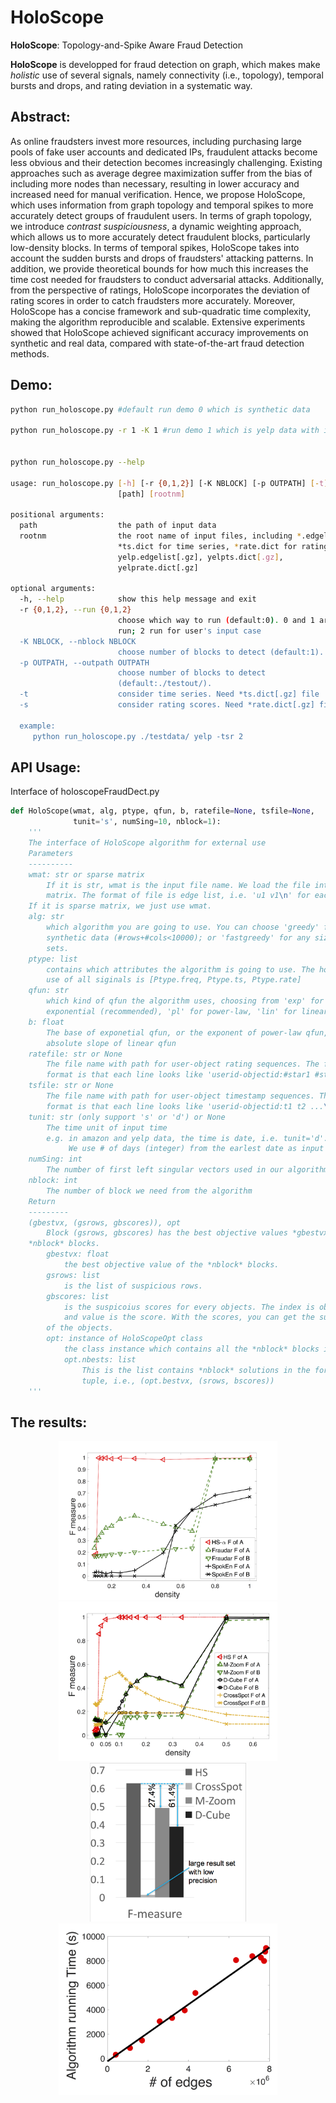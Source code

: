 HoloScope
======
**HoloScope**: Topology-and-Spike Aware Fraud Detection

**HoloScope** is developped for fraud detection on graph, which makes make *holistic*
	use of several signals, namely connectivity (i.e., topology), temporal bursts and drops,
	and rating deviation in a systematic way.

Abstract:
------

As online fraudsters invest more resources, including purchasing large pools of fake user accounts and dedicated IPs, fraudulent attacks become less obvious and their detection becomes increasingly challenging. Existing approaches such as average degree maximization suffer from the bias of including more nodes than necessary, resulting in lower accuracy and increased need for manual verification. Hence, we propose HoloScope, which uses information from graph topology and temporal spikes to more accurately detect groups of fraudulent users. In terms of graph topology, we introduce *contrast suspiciousness*, a dynamic weighting approach, which allows us to more accurately detect fraudulent blocks, particularly low-density blocks. In terms of temporal spikes, HoloScope takes into account the sudden bursts and drops of fraudsters' attacking patterns. In addition, we provide theoretical bounds for how much this increases the time cost needed for fraudsters to conduct adversarial attacks. Additionally, from the perspective of ratings, HoloScope incorporates the deviation of rating scores in order to catch fraudsters more accurately. Moreover, HoloScope has a concise framework and sub-quadratic time complexity, making the algorithm reproducible and scalable. Extensive experiments showed that HoloScope achieved significant accuracy improvements on synthetic and real data, compared with state-of-the-art fraud detection methods. 

Demo:
------
```bash
python run_holoscope.py #default run demo 0 which is synthetic data

python run_holoscope.py -r 1 -K 1 #run demo 1 which is yelp data with injected labels, and return block 1


python run_holoscope.py --help

usage: run_holoscope.py [-h] [-r {0,1,2}] [-K NBLOCK] [-p OUTPATH] [-t] [-s]
                        [path] [rootnm]

positional arguments:
  path                  the path of input data
  rootnm                the root name of input files, including *.edgelist,
                        *ts.dict for time series, *rate.dict for rating. e.g.
                        yelp.edgelist[.gz], yelpts.dict[.gz],
                        yelprate.dict[.gz]

optional arguments:
  -h, --help            show this help message and exit
  -r {0,1,2}, --run {0,1,2}
                        choose which way to run (default:0). 0 and 1 are demo
                        run; 2 run for user's input case
  -K NBLOCK, --nblock NBLOCK
                        choose number of blocks to detect (default:1).
  -p OUTPATH, --outpath OUTPATH
                        choose number of blocks to detect
                        (default:./testout/).
  -t                    consider time series. Need *ts.dict[.gz] file
  -s                    consider rating scores. Need *rate.dict[.gz] file

  example: 
     python run_holoscope.py ./testdata/ yelp -tsr 2
```

API Usage:
------
Interface of holoscopeFraudDect.py
```python
def HoloScope(wmat, alg, ptype, qfun, b, ratefile=None, tsfile=None,
              tunit='s', numSing=10, nblock=1):
    '''
    The interface of HoloScope algorithm for external use
    Parameters
    ----------
    wmat: str or sparse matrix
        If it is str, wmat is the input file name. We load the file into sparse
        matrix. The format of file is edge list, i.e. 'u1 v1\n' for each line. 
	If it is sparse matrix, we just use wmat.
    alg: str
        which algorithm you are going to use. You can choose 'greedy' for
        synthetic data (#rows+#cols<10000); or 'fastgreedy' for any size of data
        sets.
    ptype: list
        contains which attributes the algorithm is going to use. The hololisc
        use of all siginals is [Ptype.freq, Ptype.ts, Ptype.rate]
    qfun: str
        which kind of qfun the algorithm uses, choosing from 'exp' for
        exponential (recommended), 'pl' for power-law, 'lin' for linear
    b: float
        The base of exponetial qfun, or the exponent of power-law qfun, or
        absolute slope of linear qfun
    ratefile: str or None
        The file name with path for user-object rating sequences. The file
        format is that each line looks like 'userid-objectid:#star1 #star2 ...\n'
    tsfile: str or None
        The file name with path for user-object timestamp sequences. The file
        format is that each line looks like 'userid-objectid:t1 t2 ...\n'
    tunit: str (only support 's' or 'd') or None
        The time unit of input time
        e.g. in amazon and yelp data, the time is date, i.e. tunit='d'.
             We use # of days (integer) from the earlest date as input
    numSing: int
        The number of first left singular vectors used in our algorithm
    nblock: int
        The number of block we need from the algorithm
    Return
    ---------
    (gbestvx, (gsrows, gbscores)), opt
        Block (gsrows, gbscores) has the best objective values *gbestvx* among 
	*nblock* blocks.
        gbestvx: float
            the best objective value of the *nblock* blocks.
        gsrows: list
            is the list of suspicious rows.
        gbscores: list
            is the suspicoius scores for every objects. The index is object id,
            and value is the score. With the scores, you can get the suspicious rank
	    of the objects.
        opt: instance of HoloScopeOpt class
            the class instance which contains all the *nblock* blocks in opt.nbests.
            opt.nbests: list
                This is the list contains *nblock* solutions in the form of
                tuple, i.e., (opt.bestvx, (srows, bscores))
    '''
```

The results:
------
<p align="center">
  <img src="images/performCmpDensity.png" width="350"/>
  <img src="images/performancecmpall.png" width="350"/>
  <img src="images/wbexp.png" width="250"/>
  <img src="images/effeciencyexpelec.png" width="350"/>
</p>
